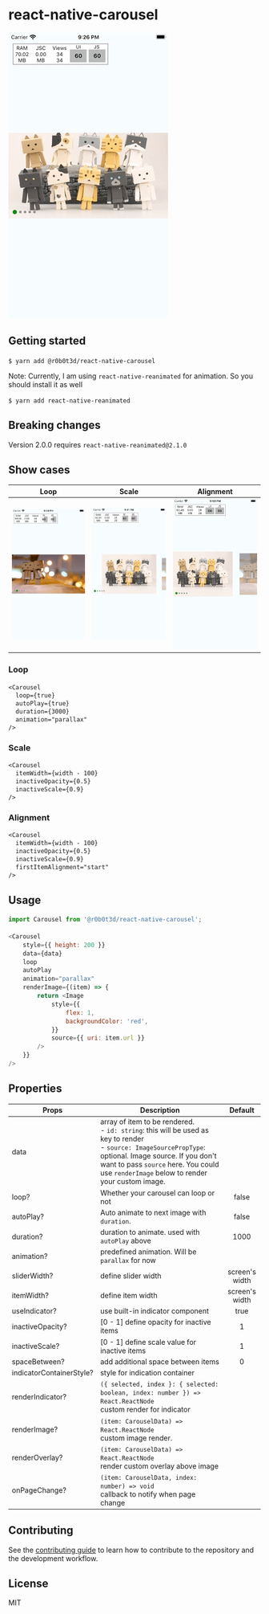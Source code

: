 # react-native-carousel
![alt text](pictures/intro.gif "Intro")
## Getting started

`$ yarn add @r0b0t3d/react-native-carousel`

Note: Currently, I am using `react-native-reanimated` for animation. So you should install it as well

`$ yarn add react-native-reanimated`

## Breaking changes
Version 2.0.0 requires `react-native-reanimated@2.1.0`

## Show cases

| Loop | Scale | Alignment |
| -----| ----- | --------- |
| ![alt text](pictures/loop.gif "Loop") | ![alt text](pictures/scale.gif "Scale") | ![alt text](pictures/alignment.gif "Alignment") |
### Loop
```tsx
<Carousel
  loop={true}
  autoPlay={true}
  duration={3000}
  animation="parallax"
/>
```

### Scale
```tsx
<Carousel
  itemWidth={width - 100}
  inactiveOpacity={0.5}
  inactiveScale={0.9}
/>
```

### Alignment
```tsx
<Carousel
  itemWidth={width - 100}
  inactiveOpacity={0.5}
  inactiveScale={0.9}
  firstItemAlignment="start"
/>
```
## Usage
```javascript
import Carousel from '@r0b0t3d/react-native-carousel';

<Carousel
    style={{ height: 200 }}
    data={data}
    loop
    autoPlay
    animation="parallax"
    renderImage={(item) => {
        return <Image
            style={{
                flex: 1,
                backgroundColor: 'red',
            }}
            source={{ uri: item.url }}
        />
    }}
/>
```

## Properties

| Props | Description | Default |
| ----- | ----------- |:-------:|
| data | array of item to be rendered.<br>- `id: string`: this will be used as key to render<br>- `source: ImageSourcePropType`: optional. Image source. If you don't want to pass `source` here. You could use `renderImage` below to render your custom image.|
|loop?| Whether your carousel can loop or not | false |
|autoPlay?| Auto animate to next image with `duration`.| false|
|duration?| duration to animate. used with `autoPlay` above|1000|
|animation?| predefined animation. Will be `parallax` for now||
|sliderWidth?| define slider width | screen's width |
|itemWidth?| define item width | screen's width |
|useIndicator?| use built-in indicator component | true |
|inactiveOpacity?| [0 - 1] define opacity for inactive items | 1 |
|inactiveScale?| [0 - 1] define scale value for inactive items | 1 |
|spaceBetween?| add additional space between items | 0 |
|indicatorContainerStyle?| style for indication container | |
|renderIndicator?| `({ selected, index }: { selected: boolean, index: number }) => React.ReactNode`<br> custom render for indicator | |
|renderImage?| `(item: CarouselData) => React.ReactNode`<br> custom image render. | |
|renderOverlay?| `(item: CarouselData) => React.ReactNode`<br> render custom overlay above image | |
|onPageChange?| `(item: CarouselData, index: number) => void`<br> callback to notify when page change | |

## Contributing

See the [contributing guide](CONTRIBUTING.md) to learn how to contribute to the repository and the development workflow.

## License

MIT